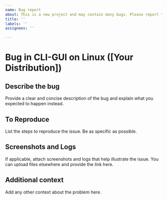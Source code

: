 ```yaml
---
name: Bug report
about: This is a new project and may contain many bugs. Please report them so we can fix them.
title: ''
labels: ''
assignees: ''

---
```


# Bug in CLI-GUI on Linux ([Your Distribution])

## Describe the bug
Provide a clear and concise description of the bug and explain what you expected to happen instead.

## To Reproduce
List the steps to reproduce the issue. Be as specific as possible.

## Screenshots and Logs
If applicable, attach screenshots and logs that help illustrate the issue. You can upload files elsewhere and provide the link here.

## Additional context
Add any other context about the problem here.